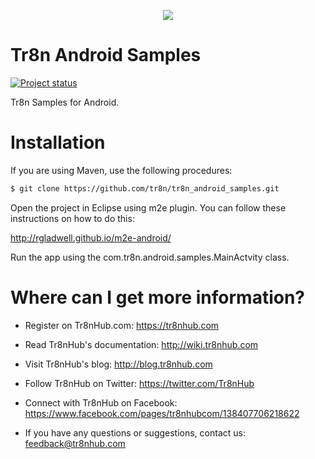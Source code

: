 <p align="center">
  <img src="https://raw.github.com/tr8n/tr8n/master/doc/screenshots/tr8nlogo.png">
</p>

Tr8n Android Samples
===

[![Project status](http://stillmaintained.com/tr8n/tr8n_android_samples.png)](http://stillmaintained.com/tr8n/tr8n_android_samples.png)


Tr8n Samples for Android.

Installation
==================

If you are using Maven, use the following procedures:

```bash
$ git clone https://github.com/tr8n/tr8n_android_samples.git
```

Open the project in Eclipse using m2e plugin. You can follow these instructions on how to do this:

http://rgladwell.github.io/m2e-android/

Run the app using the com.tr8n.android.samples.MainActvity class.


Where can I get more information?
==================

* Register on Tr8nHub.com: https://tr8nhub.com

* Read Tr8nHub's documentation: http://wiki.tr8nhub.com

* Visit Tr8nHub's blog: http://blog.tr8nhub.com

* Follow Tr8nHub on Twitter: https://twitter.com/Tr8nHub

* Connect with Tr8nHub on Facebook: https://www.facebook.com/pages/tr8nhubcom/138407706218622

* If you have any questions or suggestions, contact us: feedback@tr8nhub.com
